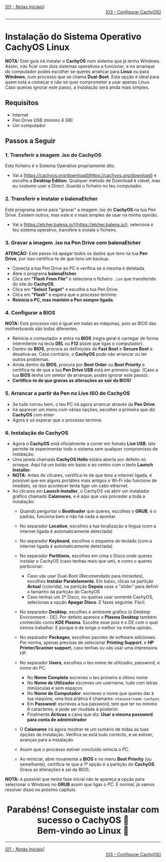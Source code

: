 <div align="left">
  <a href="https://github.com/DarKouto/guia-instalacao-linux-pt-pt/blob/main/01-Notas-Iniciais.md">[01 - Notas Iniciais]</a>
</div>
<div align="right">
  <a href="https://github.com/DarKouto/guia-instalacao-linux-pt-pt/blob/main/03-Configurar-CachyOS.md">[03 - Configurar CachyOS]</a>
</div>
<hr>

# Instalação do Sistema Operativo CachyOS Linux

**NOTA:** Este guia irá instalar o **CachyOS** num sistema que já tenha Windows. Assim, irás ficar com dois sistemas operativos a funcionar, e no arranque do computador podes escolher se queres arrancar para **Linux** ou para **Windows**, num processo que se chama **Dual-Boot**. Esta opção é ideal para quem está a começar e não se quer comprometer a usar apenas Linux. Caso queiras ignorar este passo, a instalação será ainda mais simples.

## Requisitos
- Internet
- Pen Drive USB (mínimo 4 GB)
- Um computador

## Passos a Seguir
### 1. Transferir a imagem .iso do CachyOS
Este ficheiro é o Sistema Operativo propriamente dito.
- Vai a [https://cachyos.org/download](https://cachyos.org/download) e escolhe a **Desktop Edition**. Qualquer método de Download é viável, mas eu costumo usar o Direct. Guarda o ficheiro no teu computador.

### 2. Transferir e instalar o balenaEtcher
Este programa serve para "gravar" a imagem .iso do **CachyOS** na tua Pen Drive. Existem outros, mas este é o mais simples de usar na minha opinião.
- Vai a [https://etcher.balena.io/](https://etcher.balena.io/), seleciona o teu sistema operativo, transfere e instala o ficheiro.

### 3. Gravar a imagem .iso na Pen Drive com balenaEtcher
**ATENÇÃO:** Este passo irá apagar todos os dados que tens na tua **Pen Drive**, por isso certifica-te de que tens um backup.
- Conecta a tua Pen Drive ao PC e verifica se a mesma é detetada.
- Abre o programa **balenaEtcher**.
- Clica em **"Flash From File"** e seleciona o ficheiro `.iso` que transferiste do site do **CachyOS**.
- Clica em **"Select Target"** e escolhe a tua Pen Drive.
- Clica em **"Flash"** e espera que o processo termine.
- **Reinicia o PC, mas mantém a Pen sempre ligada.**

### 4. Configurar a BIOS
**NOTA:** Este processo não é igual em todas as máquinas, pois as BIOS das motherboards são todas diferentes.
- Reinicia o computador e entra na **BIOS** (regra geral é carregar de forma intermitente na tecla **DEL** ou **F12** assim que ligas o computador).
- Dentro da **BIOS**, procura as definições de **Fast Boot** e **Secure Boot** e desativa-as. Caso contrário, o **CachyOS** pode não arrancar ou ter outros problemas.
- Ainda dentro da **BIOS**, procura por **Boot Order** ou **Boot Priority** e certifica-te de que a tua **Pen Drive USB** está em primeiro lugar. (Caso a tua **BIOS** tenha um seletor de arranque, podes ignorar este passo).
- **Certifica-te de que gravas as alterações ao sair da BIOS!**

### 5. Arrancar a partir da Pen no Live ISO do CachyOS
- Se tudo correu bem, o teu PC irá agora arrancar através da **Pen Drive**.
- Irá aparecer um menu com várias opções, escolher a primeira que diz **CachyOS** com enter
- Agora é só esperar que o processo termine.

### 6. Instalação do CachyOS
- Agora o **CachyOS** está oficialmente a correr em fomato **Live USB**. Isto permite-te experimentar todo o sistema  sem qualquer compromisso de instalação.
- Uma janela chamada **CachyOS Hello** estára aberta por defeito no arraque. Aqui há um botão em baixo e ao centro com o texto **Launch Installer**.
- **NOTA:** Antes de clicares, certifica-te de que tens a internet ligada, é possível que em alguns portáteis mais antigos o Wi-Fi não funcione de imediato, se isso acontecer tenta ligar um cabo ethernet.
- Ao clicares em **Launch Installer**, o CachyOS vai abrir um instalador gráfico chamado **Calamares**, e é aqui que vais proceder a toda a instalação:
  - Quando perguntar o **Bootloader** que queres, escolhes o **GRUB**, é o padrão, funciona bem e não há nada a apontar.
  - No separador **Location**, escolhes a tua localização e língua (com a internet ligada é automaticamente detectada)
  - No separador **Keyboard**, escolhes o esquema do teclado (com a internet ligada é automaticamente detectada)
    
  - No separador **Partitions**, escolhes em cima o Disco onde queres instalar o CachyOS (caso tenhas mais que um), e como o queres particionar:
    - Caso vás usar Dual-Boot (Recomendado para iniciantes), escolhes **Instalar Paralelamente**. Em baixo, clicas na partição **Actual** (colorida), na partição **Depois** usas o "slider" para definir o tamanho da partição do CachyOS
    - Caso tenhas um 2º Disco, ou queiras usar somente CachyOS, selecionas a opção **Apagar Disco**. E fazes seguinte. Fácil.
   
  - No separador **Desktop**, escolhes o ambiente gráfico (o Desktop Environment - DE). Por defeito aparece o **Plasma Desktop** também conhecido como **KDE Plasma**. Escolhe esse pois é o DE com o qual iremos trabalhar. E porque é de longe o melhor na minha opinião.
  - No separador **Packages**, escolhes pacotes de software adicionais. Por norma, apenas precisas de selecionar **Printing Support**, e **HP Printer/Scanner support**, caso tenhas ou vás usar uma impressora HP.
  - No separador **Users**, escolhes o teu nome de utilizador, password, e nome do PC.
    - No **Nome Completo** escreves o teu primeiro e último nome
    - No **Nome de Utilizador** escreves um username, tudo com letras minúsculas e sem espaços
    - No **Nome do Computador**: escreves o nome que queres dar à tua máquina, uma boa prática é chamares: `oteuusername-cachyos`
    - Em **Password**: escreves a tua password, tem que ter no mínimo 6 caracteres, e pode ser mudada à posterior.
    - Finalmente **Activas** a caixa que diz: **Usar a mesma password para conta de administrador**
  - O **Calamares** irá agora mostrar-te um sumário de todas as tuas opções de instalação. Verifica se está tudo correcto, e se estiver, avanças para a instalação.
  - Assim que o processo estiver concluído reinicia o PC.
  - Ao reiniciar, abre novamente a **BIOS** e no menu **Boot Priority** (ou semelhante), certifica-te que a 1ª opção é a partição do **CachyOS**. Grava as alterações e sai da BIOS.

**NOTA:** é possível que nesta fase inicial não te apareça a opção para selecionar o Windows no **GRUB** assim que ligas o PC. É normal, já vamos resolver disso no próximo capítulo.
 
<div align="center">
  <h1>
    Parabéns! Conseguiste instalar com sucesso o CachyOS 🐧<br>Bem-vindo ao Linux 🐧
  </h1>
</div>

<hr>
<div align="left">
  <a href="https://github.com/DarKouto/guia-instalacao-linux-pt-pt/blob/main/01-Notas-Iniciais.md">[01 - Notas Iniciais]</a>
</div>
<div align="right">
  <a href="https://github.com/DarKouto/guia-instalacao-linux-pt-pt/blob/main/03-Configurar-CachyOS.md">[03 - Configurar CachyOS]</a>
</div>
